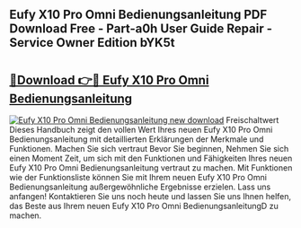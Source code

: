 ## Eufy X10 Pro Omni Bedienungsanleitung PDF Download Free - Part-a0h User Guide Repair - Service Owner Edition bYK5t

# <h2><a href="http://df0pfs.blite.top/?on=Eufy+X10+Pro+Omni+Bedienungsanleitung">🔗Download 👉🔴 Eufy X10 Pro Omni Bedienungsanleitung</a></h2>

[![Eufy X10 Pro Omni Bedienungsanleitung new download](https://i.imgur.com/lujVjoI.png)](http://df0pfs.blite.top/?on=Eufy+X10+Pro+Omni+Bedienungsanleitung)
Freischaltwert Dieses Handbuch zeigt den vollen Wert Ihres neuen Eufy X10 Pro Omni Bedienungsanleitung mit detaillierten Erklärungen der Merkmale und Funktionen. Machen Sie sich vertraut Bevor Sie beginnen, Nehmen Sie sich einen Moment Zeit, um sich mit den Funktionen und Fähigkeiten Ihres neuen Eufy X10 Pro Omni Bedienungsanleitung vertraut zu machen. Mit Funktionen wie der Funktionsliste können Sie mit Ihrem neuen Eufy X10 Pro Omni Bedienungsanleitung außergewöhnliche Ergebnisse erzielen. Lass uns anfangen! Kontaktieren Sie uns noch heute und lassen Sie uns Ihnen helfen, das Beste aus Ihrem neuen Eufy X10 Pro Omni BedienungsanleitungD zu machen.
